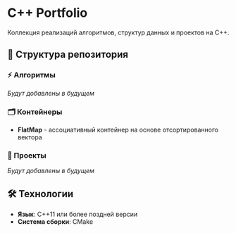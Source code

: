 # C++ Portfolio

Коллекция реализаций алгоритмов, структур данных и проектов на C++.

## 📁 Структура репозитория

### ⚡ Алгоритмы
*Будут добавлены в будущем*

### 🗂️ Контейнеры
- **FlatMap** - ассоциативный контейнер на основе отсортированного вектора

### 🚀 Проекты
*Будут добавлены в будущем*

## 🛠️ Технологии
- **Язык**: C++11 или более поздней версии
- **Система сборки**: CMake
